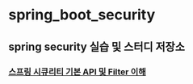 # spring_boot_security
## spring security 실습 및 스터디 저장소

### [스프링 시큐리티 기본 API 및 Filter 이해](./01.%20스프링%20시큐리티%20기본%20API%20및%20Filter이해/README.md)